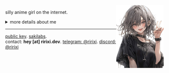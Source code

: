 <img align="right" src=".github/assets/avatar.jpg" width="30%" height="30%" />

silly anime girl on the internet.<br/>

<details>
  <summary>more details about me</summary>

## 💼 Experience

### Languages
[![TypeScript Badge](https://img.shields.io/badge/typescript-007ACC?style=flat&logo=typescript&logoColor=white)](https://www.typescriptlang.org/)
[![JavaScript Badge](https://img.shields.io/badge/javascript-F7DF1E?style=flat&logo=javascript&logoColor=black)](https://wikipedia.org/wiki/JavaScript)
[![Go Badge](https://img.shields.io/badge/go-00ADD8?style=flat&logo=go&logoColor=white)](https://go.dev/)
[![Rust Badge](https://img.shields.io/badge/rust-%23000000.svg?style=flat&logo=rust&logoColor=white)](https://www.rust-lang.org/)
[![GraphQL Badge](https://img.shields.io/badge/-graphql-E10098?style=flat&logo=graphql&logoColor=white)](https://graphql.org/)

### Web-stack
[![React.js badge](https://img.shields.io/badge/react.js-20232A?style=flat&logo=react&logoColor=61DAFB)](https://react.dev/)
[![Next.js Badge](https://img.shields.io/badge/next.js-black?style=flat&logo=next.js&logoColor=white)](https://nextjs.org/)
[![Vue.js Badge](https://img.shields.io/badge/vue.js-35495E?style=flat&logo=vue.js&logoColor=4FC08D)](https://vuejs.org/)
[![Nuxt.js Badge](https://img.shields.io/badge/nuxt.js-002E3B?style=flat&logo=nuxtdotjs&logoColor=#00DC82)](https://nuxt.com/)
[![HTML Badge](https://img.shields.io/badge/html5-%23E34F26.svg?style=flat&logo=html5&logoColor=white)](https://wikipedia.org/wiki/HTML)
[![CSS Badge](https://img.shields.io/badge/css3-%231572B6.svg?style=flat&logo=css3&logoColor=white)](https://wikipedia.org/wiki/CSS)
[![SASS Badge](https://img.shields.io/badge/sass-hotpink.svg?style=flat&logo=SASS&logoColor=white)](https://sass-lang.com/)
[![TailwindCSS Badge](https://img.shields.io/badge/tailwind_css-38B2AC?style=flat&logo=tailwind-css&logoColor=white)](https://tailwindcss.com/)

### Backend technologies
[![Node.js Badge](https://img.shields.io/badge/node.js-6DA55F?style=flat&logo=node.js&logoColor=white)](https://nodejs.org/)
[![Deno Badge](https://img.shields.io/badge/deno-000000?style=flat&logo=deno&logoColor=white)](https://deno.com/)
[![Bun Badge](https://img.shields.io/badge/bun-%23000000.svg?style=flat&logo=bun&logoColor=white)](https://bun.sh/)
[![Docker Badge](https://img.shields.io/badge/docker-%230db7ed.svg?style=flat&logo=docker&logoColor=white)](https://www.docker.com/)
[![Tauri Badge](https://img.shields.io/badge/tauri-%2324C8DB.svg?style=flat&logo=tauri&logoColor=%23FFFFFF)](https://tauri.app/)
[![Nginx Badge](https://img.shields.io/badge/nginx-%23009639.svg?style=flat&logo=nginx&logoColor=white)](https://www.nginx.com/)
[![Apache Badge](https://img.shields.io/badge/apache-%23D42029.svg?style=flat&logo=apache&logoColor=white)](https://httpd.apache.org/)

### Databases
[![MySQL Badge](https://img.shields.io/badge/mysql-%2300f.svg?style=flat&logo=mysql&logoColor=white)](https://www.mysql.com/)
[![MariaDB Badge](https://img.shields.io/badge/mariadb-003545?style=flat&logo=mariadb&logoColor=white)](https://mariadb.org/)
[![PlanetScale Badge](https://img.shields.io/badge/planetscale-%23000000.svg?style=flat&logo=planetscale&logoColor=white)](https://planetscale.com/)
[![PostgreSQL Badge](https://img.shields.io/badge/postgres-%23316192.svg?style=flat&logo=postgresql&logoColor=white)](https://www.postgresql.org/)
[![MongoDB Badge](https://img.shields.io/badge/mongodb-%234ea94b.svg?style=flat&logo=mongodb&logoColor=white)](https://www.mongodb.com/)
[![Redis Badge](https://img.shields.io/badge/redis-%23DD0031.svg?style=flat&logo=redis&logoColor=white)](https://redis.io/)

### General
[![Git Badge](https://img.shields.io/badge/git-%23F05033.svg?style=flat&logo=git&logoColor=white)](https://git-scm.com/)
[![GitHub Badge](https://img.shields.io/badge/github-%23121011.svg?style=flat&logo=github&logoColor=white)](https://github.com/)
[![GitHub Actions Badge](https://img.shields.io/badge/github%20actions-%232671E5.svg?style=flat&logo=githubactions&logoColor=white)](https://github.com/features/actions)
[![GitLab Badge](https://img.shields.io/badge/gitlab-%23181717.svg?style=flat&logo=gitlab&logoColor=white)](https://about.gitlab.com/)
[![Google Cloud Badge](https://img.shields.io/badge/google%20cloud-%234285F4.svg?style=flat&logo=google-cloud&logoColor=white)](https://cloud.google.com/)
[![Cloudflare Badge](https://img.shields.io/badge/cloudflare-F38020?style=flat&logo=cloudflare&logoColor=white)](https://www.cloudflare.com/)
[![Linux Badge](https://img.shields.io/badge/linux-FCC624?style=flat&logo=linux&logoColor=black)](https://wikipedia.org/wiki/Linux)
[![Windows Server Badge](https://img.shields.io/badge/windows%20server-0078D6?style=flat&logo=windows&logoColor=white)](https://www.microsoft.com/en-us/windows-server)

#### Learning
[![AWS Badge](https://img.shields.io/badge/aws-%23FF9900.svg?style=flat&logo=aws&logoColor=white)](https://aws.amazon.com/)
[![RabbitMQ Badge](https://img.shields.io/badge/rabbitmq-FF6600?style=flat&logo=rabbitmq&logoColor=white)](https://www.rabbitmq.com/)
[![Swift Badge](https://img.shields.io/badge/swift-F54A2A?style=flat&logo=swift&logoColor=white)](https://developer.apple.com/swift/)
</details>

------
[public key](https://github.com/rxri.gpg). [sakilabs](https://github.com/sakilabs).<br/>
contact: **hey [at] ririxi.dev**. [telegram: @ririxi](https://t.me/ririxi). [discord: @ririxi](https://discord.com/users/192490421308489731)
